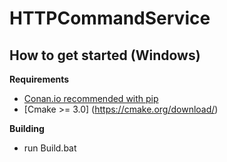# HTTPCommandService

## How to get started (Windows)
**Requirements**
- [Conan.io recommended with pip](https://docs.conan.io/en/latest/installation.html#install-with-pip-recommended)
- [Cmake >= 3.0] (https://cmake.org/download/)

**Building**
- run Build.bat
